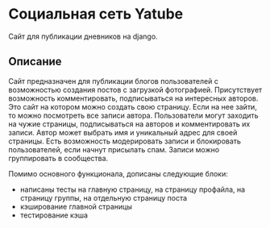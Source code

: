 # Социальная сеть Yatube
Сайт для публикации дневников на django.
## Описание
Сайт предназначен для публикации блогов пользователей с возможностью создания постов с загрузкой фотографией. Присутствует возможность комментировать, подписываться на интересных авторов. Это сайт на котором можно создать свою страницу. Если на нее зайти, то можно посмотреть все записи автора. Пользователи могут заходить на чужие страницы, подписываться на авторов и комментировать их записи. Автор может выбрать имя и уникальный адрес для своей страницы. Есть возможность модерировать записи и блокировать пользователей, если начнут присылать спам. Записи можно группировать в сообщества.

Помимо основного функционала, дописаны следующие блоки:
* написаны тесты на главную страницу, на страницу профайла, на страницу группы, на отдельную страницу поста
* кэширование главной страницы
* тестирование кэша
